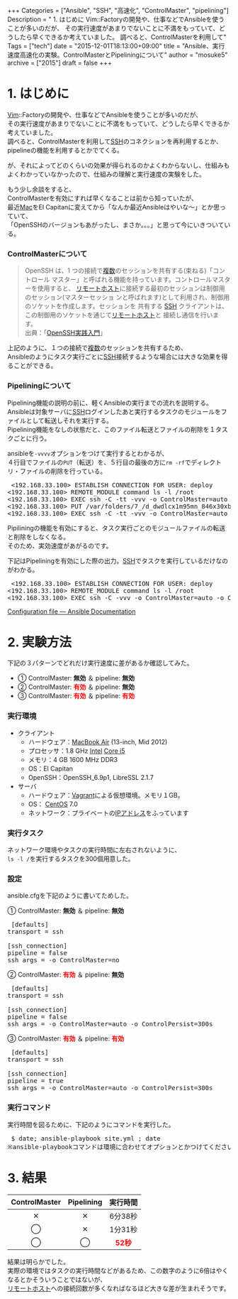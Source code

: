 +++
Categories = ["Ansible", "SSH", "高速化", "ControlMaster", "pipelining"]
Description = " 1. はじめに  Vim::Factoryの開発や、仕事などでAnsibleを使うことが多いのだが、 その実行速度があまりでないことに不満をもっていて、どうしたら早くできるか考えていました。 調べると、ControlMasterを利用して"
Tags = ["tech"]
date = "2015-12-01T18:13:00+09:00"
title = "Ansible、実行速度高速化の実験。ControlMasterとPipeliningについて"
author = "mosuke5"
archive = ["2015"]
draft = false
+++

<body>
<h1>1. はじめに</h1>

<p><a class="keyword" href="http://d.hatena.ne.jp/keyword/Vim">Vim</a>::Factoryの開発や、仕事などでAnsibleを使うことが多いのだが、<br>
その実行速度があまりでないことに不満をもっていて、どうしたら早くできるか考えていました。<br>
調べると、ControlMasterを利用して<a class="keyword" href="http://d.hatena.ne.jp/keyword/SSH">SSH</a>のコネクションを再利用するとか、pipelineの機能を利用するとかでてくる。</p>

<p>が、それによってどのくらいの効果が得られるのかよくわからないし、仕組みもよくわかっていなかったので、仕組みの理解と実行速度の実験をした。</p>

<p>もう少し余談をすると、<br>
ControlMasterを有効にすれば早くなることは前から知っていたが、<br>
最近<a class="keyword" href="http://d.hatena.ne.jp/keyword/Mac">Mac</a>をEl Capitanに変えてから「なんか最近Ansibleはやいな〜」とか思っていて、<br>
「OpenSSHのバージョンもあがったし、まさか。。。」と思って今にいきついている。</p>

<h3>ControlMasterについて</h3>

<blockquote><p>OpenSSH は、1 つの接続で<a class="keyword" href="http://d.hatena.ne.jp/keyword/%CA%A3%BF%F4">複数</a>のセッションを共有する(束ねる)「コントロール マスター」と呼ばれる機能を持っています。コントロールマスターを使用すると、 <a class="keyword" href="http://d.hatena.ne.jp/keyword/%A5%EA%A5%E2%A1%BC%A5%C8%A5%DB%A5%B9%A5%C8">リモートホスト</a>に接続する最初のセッションは制御用のセッション(マスターセッショ ンと呼ばれます)として利用され、制御用のソケットを作成します。セッションを 共有する <a class="keyword" href="http://d.hatena.ne.jp/keyword/SSH">SSH</a> クライアントは、この制御用のソケットを通じて<a class="keyword" href="http://d.hatena.ne.jp/keyword/%A5%EA%A5%E2%A1%BC%A5%C8%A5%DB%A5%B9%A5%C8">リモートホスト</a>と 接続し通信を行います。<br>
出典：「<a href="http://www.amazon.co.jp/OpenSSH-%E5%AE%9F%E8%B7%B5-Software-Design-plus/dp/4774168076">OpenSSH実践入門</a>」</p></blockquote>

<p>上記のように、１つの接続で<a class="keyword" href="http://d.hatena.ne.jp/keyword/%CA%A3%BF%F4">複数</a>のセッションを共有するため、<br>
Ansibleのようにタスク実行ごとに<a class="keyword" href="http://d.hatena.ne.jp/keyword/SSH">SSH</a>接続するような場合には大きな効果を得ることができる。</p>

<h3>Pipeliningについて</h3>

<p>Pipelining機能の説明の前に、軽くAnsibleの実行までの流れを説明する。<br>
Ansibleは対象サーバに<a class="keyword" href="http://d.hatena.ne.jp/keyword/SSH">SSH</a>ログインしたあと実行するタスクのモジュールをファイルとして転送しそれを実行する。<br>
Pipelining機能をなしの状態だと、このファイル転送とファイルの削除を１タスクごとに行う。</p>

<p>ansibleを<code>-vvvv</code>オプションをつけて実行するとわかるが、<br>
４行目でファイルの<code>PUT</code>（転送）を、５行目の最後の方に<code>rm -rf</code>でディレクトリ・ファイルの削除を行っている。</p>

<pre class="code" data-lang="" data-unlink> &lt;192.168.33.100&gt; ESTABLISH CONNECTION FOR USER: deploy
&lt;192.168.33.100&gt; REMOTE_MODULE command ls -l /root
&lt;192.168.33.100&gt; EXEC ssh -C -tt -vvv -o ControlMaster=auto -o ControlPersist=300s -o ControlPath="/Users/xxxxx/.ansible/cp/ansible-ssh-%h-%p-%r" -o KbdInteractiveAuthentication=no -o PreferredAuthentications=gssapi-with-mic,gssapi-keyex,hostbased,publickey -o PasswordAuthentication=no -o User=user -o ConnectTimeout=10 192.168.33.100 /bin/sh -c 'mkdir -p $HOME/.ansible/tmp/ansible-tmp-1448959936.93-272271942952321 &amp;&amp; chmod a+rx $HOME/.ansible/tmp/ansible-tmp-1448959936.93-272271942952321 &amp;&amp; echo $HOME/.ansible/tmp/ansible-tmp-1448959936.93-272271942952321'
&lt;192.168.33.100&gt; PUT /var/folders/7_/d_dwdlcx1m95mn_846x30xb40000gn/T/tmpc8amAw TO /home/user/.ansible/tmp/ansible-tmp-1448959936.93-272271942952321/command
&lt;192.168.33.100&gt; EXEC ssh -C -tt -vvv -o ControlMaster=auto -o ControlPersist=300s -o ControlPath="/Users/xxxxx/.ansible/cp/ansible-ssh-%h-%p-%r" -o KbdInteractiveAuthentication=no -o PreferredAuthentications=gssapi-with-mic,gssapi-keyex,hostbased,publickey -o PasswordAuthentication=no -o User=user -o ConnectTimeout=10 192.168.33.100 /bin/sh -c 'sudo -k &amp;&amp; sudo -E -S -p "[sudo via ansible, key=koibtlgpbiprbaihcqxiqgcnnreofxuo] password: " -u root /bin/sh -c '"'"'echo BECOME-SUCCESS-koibtlgpbiprbaihcqxiqgcnnreofxuo; LANG=en_US.UTF-8 LC_CTYPE=en_US.UTF-8 /usr/bin/python /home/user/.ansible/tmp/ansible-tmp-1448959936.93-272271942952321/command; rm -rf /home/user/.ansible/tmp/ansible-tmp-1448959936.93-272271942952321/ &gt;/dev/null 2&gt;&amp;1'"'"'' </pre>


<p>Pipiliningの機能を有効にすると、タスク実行ごとのモジュールファイルの転送と削除をしなくなる。<br>
そのため、実効速度があがるのです。</p>

<p>下記はPipeliningを有効にした際の出力。<a class="keyword" href="http://d.hatena.ne.jp/keyword/SSH">SSH</a>でタスクを実行しているだけなのがわかる。</p>

<pre class="code" data-lang="" data-unlink> &lt;192.168.33.100&gt; ESTABLISH CONNECTION FOR USER: deploy
&lt;192.168.33.100&gt; REMOTE_MODULE command ls -l /root
&lt;192.168.33.100&gt; EXEC ssh -C -vvv -o ControlMaster=auto -o ControlPersist=300s -o ControlPath="/Users/xxxxx/.ansible/cp/ansible-ssh-%h-%p-%r" -o KbdInteractiveAuthentication=no -o PreferredAuthentications=gssapi-with-mic,gssapi-keyex,hostbased,publickey -o PasswordAuthentication=no -o User=deploy -o ConnectTimeout=10 192.168.33.100 /bin/sh -c 'sudo -k &amp;&amp; sudo -E -S -p "[sudo via ansible, key=kjtoopnjepksibiitumqfycsoldadiws] password: " -u root /bin/sh -c '"'"'echo BECOME-SUCCESS-kjtoopnjepksibiitumqfycsoldadiws; LANG=en_US.UTF-8 LC_CTYPE=en_US.UTF-8 /usr/bin/python'"'"'' </pre>


<p><a href="http://docs.ansible.com/ansible/intro_configuration.html#pipelining">Configuration file — Ansible Documentation</a></p>

<h1>2. 実験方法</h1>

<p>下記の３パターンでどれだけ実行速度に差があるか確認してみた。</p>

<ul>
<li>① ControlMaster: <b>無効</b> ＆ pipeline: <b>無効</b>
</li>
<li>② ControlMaster: <b><span style="color: #ff0000">有効</span></b> ＆ pipeline: <b>無効</b>
</li>
<li>③ ControlMaster: <b><span style="color: #ff0000">有効</span></b> ＆ pipeline: <b><span style="color: #ff0000">有効</span></b>
</li>
</ul>


<h3>実行環境</h3>

<ul>
<li>クライアント

<ul>
<li>ハードウェア：<a class="keyword" href="http://d.hatena.ne.jp/keyword/MacBook%20Air">MacBook Air</a> (13-inch, Mid 2012)</li>
<li>プロセッサ：1.8 GHz <a class="keyword" href="http://d.hatena.ne.jp/keyword/Intel">Intel</a> <a class="keyword" href="http://d.hatena.ne.jp/keyword/Core%20i5">Core i5</a>
</li>
<li>メモリ：4 GB 1600 MHz DDR3</li>
<li>OS：El Capitan</li>
<li>OpenSSH：OpenSSH_6.9p1, LibreSSL 2.1.7</li>
</ul>
</li>
<li>サーバ

<ul>
<li>ハードウェア：<a class="keyword" href="http://d.hatena.ne.jp/keyword/Vagrant">Vagrant</a>による仮想環境。メモリ１GB。</li>
<li>OS： <a class="keyword" href="http://d.hatena.ne.jp/keyword/CentOS">CentOS</a> 7.0</li>
<li>ネットワーク：プライベートの<a class="keyword" href="http://d.hatena.ne.jp/keyword/IP%A5%A2%A5%C9%A5%EC%A5%B9">IPアドレス</a>をふっています</li>
</ul>
</li>
</ul>


<h3>実行タスク</h3>

<p>ネットワーク環境やタスクの実行時間に左右されないように、<br>
<code>ls -l /</code>を実行するタスクを300個用意した。</p>

<h3>設定</h3>

<p>ansible.cfgを下記のように書いてためした。</p>

<p>① ControlMaster: <b>無効</b> ＆ pipeline: <b>無効</b></p>

<pre class="code" data-lang="" data-unlink> [defaults]
transport = ssh

[ssh_connection]
pipeline = false
ssh_args = -o ControlMaster=no </pre>


<p>② ControlMaster: <b><span style="color: #ff0000">有効</span></b> ＆ pipeline: <b>無効</b></p>

<pre class="code" data-lang="" data-unlink> [defaults]
transport = ssh

[ssh_connection]
pipeline = false
ssh_args = -o ControlMaster=auto -o ControlPersist=300s </pre>


<p>③ ControlMaster: <b><span style="color: #ff0000">有効</span></b> ＆ pipeline: <b><span style="color: #ff0000">有効</span></b></p>

<pre class="code" data-lang="" data-unlink> [defaults]
transport = ssh

[ssh_connection]
pipeline = true
ssh_args = -o ControlMaster=auto -o ControlPersist=300s </pre>


<h3>実行コマンド</h3>

<p>実行時間を図るために、下記のようにコマンドを実行した。</p>

<pre class="code" data-lang="" data-unlink> $ date; ansible-playbook site.yml ; date
※ansible-playbookコマンドは環境に合わせてオプションとかつけてください。 </pre>


<h1>3. 結果</h1>

<table>
<thead>
<tr>
<th style="text-align:center;"> ControlMaster </th>
<th style="text-align:center;"> Pipelining </th>
<th style="text-align:center;"> 実行時間 </th>
</tr>
</thead>
<tbody>
<tr>
<td style="text-align:center;"> ✕       </td>
<td style="text-align:center;">        ✕ </td>
<td style="text-align:center;">     6分38秒    </td>
</tr>
<tr>
<td style="text-align:center;"> ◯       </td>
<td style="text-align:center;">        ✕</td>
<td style="text-align:center;">     1分31秒   </td>
</tr>
<tr>
<td style="text-align:center;"> ◯       </td>
<td style="text-align:center;">        ◯</td>
<td style="text-align:center;">     <span style="color: #ff0000"><b>52秒</b></span>   </td>
</tr>
</tbody>
</table>


<p>結果は明らかでした。<br>
実際の環境ではタスクの実行時間などがあるため、この数字のように6倍はやくなるとかそういうことではないが、<br>
<a class="keyword" href="http://d.hatena.ne.jp/keyword/%A5%EA%A5%E2%A1%BC%A5%C8%A5%DB%A5%B9%A5%C8">リモートホスト</a>への接続回数が多くなればなるほど大きな差が生まれそうです。</p>
</body>
